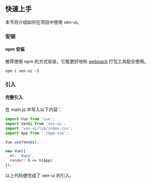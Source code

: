 ## 快速上手

本节将介绍如何在项目中使用 ven-ui。

### 安装

#### npm 安装

推荐使用 npm 的方式安装，它能更好地和 [webpack](https://webpack.js.org/) 打包工具配合使用。

```shell
npm i ven-ui -S
```
### 引入
#### 完整引入

在 main.js 中写入以下内容：

```javascript
import Vue from 'vue';
import VenUi from 'ven-ui';
import 'ven-ui/lib/index.css';
import App from './App.vue';

Vue.use(VenUi);

new Vue({
  el: '#app',
  render: h => h(App)
});
```

以上代码便完成了 ven-ui 的引入。
